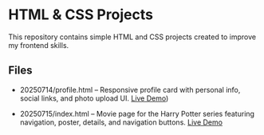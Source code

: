 

# HTML & CSS Projects

This repository contains simple HTML and CSS projects created to improve my frontend skills.

## Files

- 20250714/profile.html – Responsive profile card with personal info, social links, and photo upload UI.
  [Live Demo](https://zehraas.github.io/html-css/20250714/profile.html))


- 20250715/index.html – Movie page for the Harry Potter series featuring navigation, poster, details, and navigation buttons.
  [Live Demo](https://zehraas.github.io/html-css/20250715/index.html)
